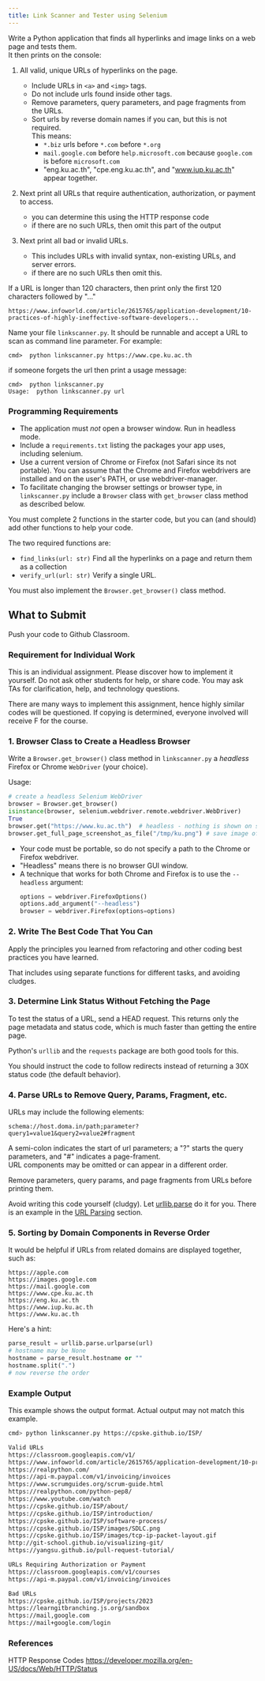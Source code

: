 ```yaml
---
title: Link Scanner and Tester using Selenium
---
```


Write a Python application that finds all hyperlinks and image links on a web page and tests them.  
It then prints on the console:

1. All valid, unique URLs of hyperlinks on the page.  
   - Include URLs in `<a>` and `<img>` tags.
   - Do not include urls found inside other tags.
   - Remove parameters, query parameters, and page fragments from the URLs.
   - Sort urls by reverse domain names if you can, but this is not required.   
     This means:
     - `*.biz` urls before `*.com` before `*.org` 
     - `mail.google.com` before `help.microsoft.com` because `google.com` is before `microsoft.com`
     - "eng.ku.ac.th", "cpe.eng.ku.ac.th", and "www.iup.ku.ac.th" appear together.

2. Next print all URLs that require authentication, authorization, or payment to access.
   - you can determine this using the HTTP response code
   - if there are no such URLs, then omit this part of the output

3. Next print all bad or invalid URLs.
   - This includes URLs with invalid syntax, non-existing URLs, and server errors.
   - if there are no such URLs then omit this.

If a URL is longer than 120 characters, then print only the first 120 characters followed by "..."
```
https://www.infoworld.com/article/2615765/application-development/10-practices-of-highly-ineffective-software-developers...
```

Name your file `linkscanner.py`. It should be runnable and accept a URL to scan as command line parameter. For example:

```
cmd>  python linkscanner.py https://www.cpe.ku.ac.th
```
if someone forgets the url then print a usage message:
```
cmd>  python linkscanner.py
Usage:  python linkscanner.py url
```

### Programming Requirements

- The application must *not* open a browser window. Run in headless mode.
- Include a `requirements.txt` listing the packages your app uses, including selenium.
- Use a current version of Chrome or Firefox (not Safari since its not portable).  You can assume that the Chrome and Firefox webdrivers are installed and on the user's PATH, or use webdriver-manager.
- To facilitate changing the browser settings or browser type, in `linkscanner.py` include a `Browser` class with `get_browser` class method as described below.

You must complete 2 functions in the starter code, but you can (and should) add other functions
to help your code.

The two required functions are:

- `find_links(url: str)` Find all the hyperlinks on a page and return them as a collection
- `verify_url(url: str)` Verify a single URL.

You must also implement the `Browser.get_browser()` class method.

## What to Submit

Push your code to Github Classroom.


### Requirement for Individual Work

This is an individual assignment. Please discover how to implement it yourself. Do not ask other students for help, or share code. You may ask TAs for clarification, help, and technology questions.

There are many ways to implement this assignment, hence highly similar codes will be questioned. If copying is determined, everyone involved will receive F for the course. 


### 1. Browser Class to Create a Headless Browser

Write a `Browser.get_browser()` class method in `linkscanner.py` a *headless* Firefox or Chrome `WebDriver` (your choice).

Usage:

```python
# create a headless Selenium WebDriver
browser = Browser.get_browser()
isinstance(browser, selenium.webdriver.remote.webdriver.WebDriver)
True
browser.get("https://www.ku.ac.th")  # headless - nothing is shown on screen
browser.get_full_page_screenshot_as_file("/tmp/ku.png") # save image of web page
```

- Your code must be portable, so do not specify a path to the Chrome or Firefox webdriver.
- "Headless" means there is no browser GUI window.
- A technique that works for both Chrome and Firefox is to use the `--headless` argument:
  ```python
  options = webdriver.FirefoxOptions()
  options.add_argument("--headless")
  browser = webdriver.Firefox(options=options)
  ```

### 2. Write The Best Code That You Can

Apply the principles you learned from refactoring and other coding best practices you have learned.

That includes using separate functions for different tasks, and avoiding cludges.

### 3. Determine Link Status Without Fetching the Page

To test the status of a URL, send a HEAD request.  This returns only the page metadata and status code, which is much faster than getting the entire page.

Python's `urllib` and the `requests` package are both good tools for this.

You should instruct the code to follow redirects instead of returning a 30X status code (the default behavior).

### 4. Parse URLs to Remove Query, Params, Fragment, etc.

URLs may include the following elements:
```
schema://host.doma.in/path;parameter?query1=value1&query2=value2#fragment
```
A semi-colon indicates the start of url parameters; a "?" starts the query parameters, and "#" indicates a page-frament.  
URL components may be omitted or can appear in a different order.  

Remove parameters, query params, and page fragments from URLs before printing them.

Avoid writing this code yourself (cludgy). Let [urllib.parse][urllib.parse] do it for you. 
There is an example in the [URL Parsing][url-parsing] section.

[urllib.parse]: https://docs.python.org/3/library/urllib.parse.html
[url-parsing]: https://docs.python.org/3/library/urllib.parse.html#url-parsing

### 5. Sorting by Domain Components in Reverse Order

It would be helpful if URLs from related domains are displayed together, such as:
```
https://apple.com
https://images.google.com
https://mail.google.com
https://www.cpe.ku.ac.th
https://eng.ku.ac.th
https://www.iup.ku.ac.th
https://www.ku.ac.th
```
Here's a hint:
```python
parse_result = urllib.parse.urlparse(url)
# hostname may be None
hostname = parse_result.hostname or ""
hostname.split(".")
# now reverse the order
```

### Example Output

This example shows the output format. Actual output may not match this example.   

```bash
cmd> python linkscanner.py https://cpske.github.io/ISP/

Valid URLs
https://classroom.googleapis.com/v1/
https://www.infoworld.com/article/2615765/application-development/10-practices-of-highly-ineffective-software-developers...
https://realpython.com/
https://api-m.paypal.com/v1/invoicing/invoices
https://www.scrumguides.org/scrum-guide.html
https://realpython.com/python-pep8/
https://www.youtube.com/watch
https://cpske.github.io/ISP/about/
https://cpske.github.io/ISP/introduction/
https://cpske.github.io/ISP/software-process/
https://cpske.github.io/ISP/images/SDLC.png
https://cpske.github.io/ISP/images/tcp-ip-packet-layout.gif
http://git-school.github.io/visualizing-git/
https://yangsu.github.io/pull-request-tutorial/

URLs Requiring Authorization or Payment
https://classroom.googleapis.com/v1/courses
https://api-m.paypal.com/v1/invoicing/invoices

Bad URLs
https://cpske.github.io/ISP/projects/2023
https://learngitbranching.js.org/sandbox
https://mail,google.com
https://mail+google.com/login
```

### References

HTTP Response Codes <https://developer.mozilla.org/en-US/docs/Web/HTTP/Status>


